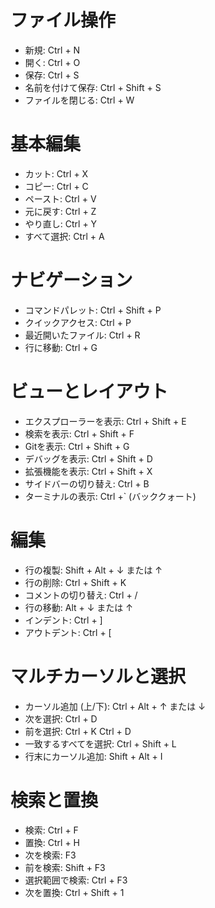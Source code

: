 ﻿# ファイル操作
- 新規: Ctrl + N 
- 開く: Ctrl + O 
- 保存: Ctrl + S 
- 名前を付けて保存: Ctrl + Shift + S 
- ファイルを閉じる: Ctrl + W 

# 基本編集
- カット: Ctrl + X 
- コピー: Ctrl + C 
- ペースト: Ctrl + V 
- 元に戻す: Ctrl + Z 
- やり直し: Ctrl + Y 
- すべて選択: Ctrl + A 

# ナビゲーション
- コマンドパレット: Ctrl + Shift + P 
- クイックアクセス: Ctrl + P 
- 最近開いたファイル: Ctrl + R 
- 行に移動: Ctrl + G 

# ビューとレイアウト
- エクスプローラーを表示: Ctrl + Shift + E 
- 検索を表示: Ctrl + Shift + F 
- Gitを表示: Ctrl + Shift + G 
- デバッグを表示: Ctrl + Shift + D 
- 拡張機能を表示: Ctrl + Shift + X 
- サイドバーの切り替え: Ctrl + B 
- ターミナルの表示: Ctrl +` (バッククォート)

# 編集
- 行の複製: Shift + Alt + ↓ または ↑ 
- 行の削除: Ctrl + Shift + K 
- コメントの切り替え: Ctrl + / 
- 行の移動: Alt + ↓ または ↑ 
- インデント: Ctrl + ] 
- アウトデント: Ctrl + [ 

# マルチカーソルと選択
- カーソル追加 (上/下): Ctrl + Alt + ↑ または ↓ 
- 次を選択: Ctrl + D 
- 前を選択: Ctrl + K Ctrl + D 
- 一致するすべてを選択: Ctrl + Shift + L 
- 行末にカーソル追加: Shift + Alt + I 

# 検索と置換
- 検索: Ctrl + F 
- 置換: Ctrl + H 
- 次を検索: F3 
- 前を検索: Shift + F3 
- 選択範囲で検索: Ctrl + F3 
- 次を置換: Ctrl + Shift + 1 

